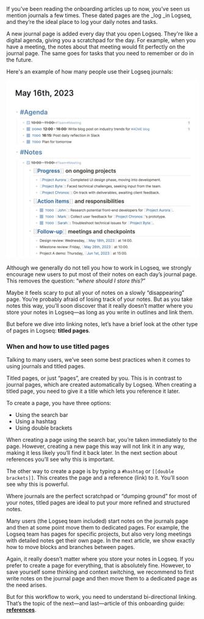 If you've been reading the onboarding articles up to now, you’ve seen us mention journals a few times. These dated pages are the _log _in Logseq, and they’re the ideal place to log your daily notes and tasks.

A new journal page is added every day that you open Logseq. They're like a digital agenda, giving you a scratchpad for the day. For example, when you have a meeting, the notes about that meeting would fit perfectly on the journal page. The same goes for tasks that you need to remember or do in the future.

Here's an example of how many people use their Logseq journals:

![](./assets/4_1_JournalsWithTasksAndNotes.jpg)

Although we generally do not tell you how to work in Logseq, we strongly encourage new users to put most of their notes on each day’s journal page. This removes the question: “_where should I store this?_”

Maybe it feels scary to put all your of notes on a slowly “disappearing” page. You’re probably afraid of losing track of your notes. But as you take notes this way, you’ll soon discover that it really doesn’t matter where you store your notes in Logseq—as long as you write in outlines and link them.

But before we dive into linking notes, let’s have a brief look at the other type of pages in Logseq: **titled pages**.

### When and how to use titled pages
Talking to many users, we’ve seen some best practices when it comes to using journals and titled pages.

Titled pages, or just “pages”, are created by you. This is in contrast to journal pages, which are created automatically by Logseq. When creating a titled page, you need to give it a title which lets you reference it later.

To create a page, you have three options:

* Using the search bar
* Using a hashtag
* Using double brackets

When creating a page using the search bar, you’re taken immediately to the page. However, creating a new page this way will not link it in any way, making it less likely you’ll find it back later. In the next section about references you’ll see why this is important.

The other way to create a page is by typing a `#hashtag` or `[[double brackets]]`. This creates the page and a reference (link) to it. You’ll soon see why this is powerful.

Where journals are the perfect scratchpad or “dumping ground” for most of your notes, titled pages are ideal to put your more refined and structured notes.

Many users (the Logseq team included) start notes on the journals page and then at some point move them to dedicated pages. For example, the Logseq team has pages for specific projects, but also very long meetings with detailed notes get their own page. In the next article, we show exactly how to move blocks and branches between pages.

Again, it really doesn’t matter where you store your notes in Logseq. If you prefer to create a page for everything, that is absolutely fine. However, to save yourself some thinking and context switching, we recommend to first write notes on the journal page and then move them to a dedicated page as the need arises.

But for this workflow to work, you need to understand bi-directional linking. That’s the topic of the next—and last—article of this onboarding guide: [**references**](./5.link-your-notes-with-page-and-block-references).